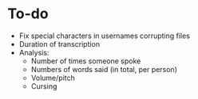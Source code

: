 # To-do
- Fix special characters in usernames corrupting files
- Duration of transcription
- Analysis:
    - Number of times someone spoke
    - Numbers of words said (in total, per person)
    - Volume/pitch
    - Cursing